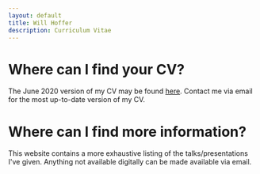 ```yaml
---
layout: default
title: Will Hoffer
description: Curriculum Vitae
---
```


# Where can I find your CV?

The June 2020 version of my CV may be found [here](https://willhoffer.com/uploads/media/default/Curriculum%20Vitae%20of%20Will%20Hoffer%2C%202020.pdf). Contact me via email for the most up-to-date version of my CV.

# Where can I find more information?

This website contains a more exhaustive listing of the talks/presentations I've given. Anything not available digitally can be made available via email.
